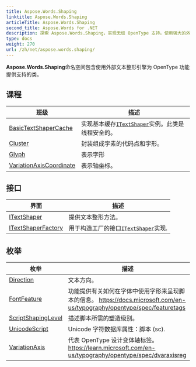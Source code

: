 ```yaml
---
title: Aspose.Words.Shaping
linktitle: Aspose.Words.Shaping
articleTitle: Aspose.Words.Shaping
second_title: Aspose.Words for .NET
description: 探索 Aspose.Words.Shaping，实现无缝 OpenType 支持。使用强大的外部整形引擎增强您的文本渲染，获得卓越的文档质量。
type: docs
weight: 270
url: /zh/net/aspose.words.shaping/
---
```

**Aspose.Words.Shaping**命名空间包含使用外部文本整形引擎为 OpenType 功能提供支持的类。

## 课程

| 班级 | 描述 |
| --- | --- |
| [BasicTextShaperCache](./basictextshapercache/) | 实现基本缓存[`ITextShaper`](../aspose.words.shaping/itextshaper/)实例。此类是线程安全的。 |
| [Cluster](./cluster/) | 封装组成字素的代码点和字形。 |
| [Glyph](./glyph/) | 表示字形 |
| [VariationAxisCoordinate](./variationaxiscoordinate/) | 表示轴坐标。 |
## 接口

| 界面 | 描述 |
| --- | --- |
| [ITextShaper](./itextshaper/) | 提供文本整形方法。 |
| [ITextShaperFactory](./itextshaperfactory/) | 用于构造工厂的接口[`ITextShaper`](../aspose.words.shaping/itextshaper/)实现. |
## 枚举

| 枚举 | 描述 |
| --- | --- |
| [Direction](./direction/) | 文本方向。 |
| [FontFeature](./fontfeature/) | 功能提供有关如何在字体中使用字形来呈现脚本的信息。 https://docs.microsoft.com/en-us/typography/opentype/spec/featuretags |
| [ScriptShapingLevel](./scriptshapinglevel/) | 描述脚本所需的塑造级别。 |
| [UnicodeScript](./unicodescript/) | Unicode 字符数据库属性：脚本 (sc). |
| [VariationAxis](./variationaxis/) | 代表 OpenType 设计变体轴标签。 https://learn.microsoft.com/en-us/typography/opentype/spec/dvaraxisreg |
